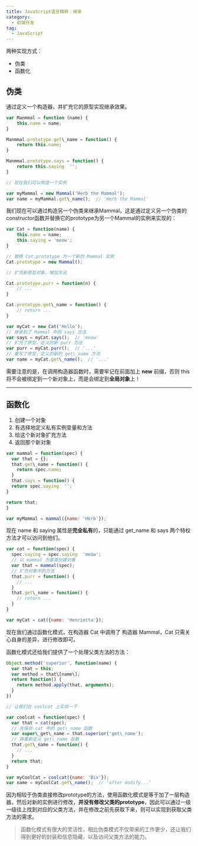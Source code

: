 ```yaml
---
title: JavaScript语言精粹：继承
category:
  - 前端开发
tag:
  - JavaScript
---
```


两种实现方式：

*   伪类
*   函数化

## 伪类

通过定义一个构造器，并扩充它的原型实现继承效果。

```js
var Manmmal = function (name) {
	this.name = name;
}

Manmmal.prototype.get\_name = function() {
	return this.name;
}

Manmmal.prototype.says = function() {
	return this.saying  '';
}

// 现在我们可以构造一个实例

var myMammal = new Mammal('Herb the Mammal');
var name = myMammal.get\_name();  // 'Herb the Mammal'
```

我们现在可以通过构造另一个伪类来继承Mammal，这是通过定义另一个伪类的constructor函数并替换它的prototype为另一个Mammal的实例来实现的：

```js
var Cat = function(name) {
	this.name = name;
	this.saying = 'meow';
}

// 替换 Cat.prototype 为一个新的 Mammal 实例
Cat.prototype = new Mammal();

// 扩充新原型对象，增加方法

Cat.prototype.purr = function(n) {
	// ...
}

Cat.prototype.get\_name = function() {
	// return ...
}

var myCat = new Cat('Hello');
// 继承到了 Mammal 中的 says 方法
var says = myCat.says();  // 'meow'
// 扩充了原型，定义的新 purr 方法
var purr = myCat.purr();  // '...'
// 重写了原型，定义的新的 get\_name 方法
var name = myCat.get\_name();  // '...'
```

需要注意的是，在调用构造器函数时，需要牢记在前面加上 **new** 前缀，否则 this 将不会被绑定到一个新对象上，而是会绑定到**全局对象**上！

* * *

## 函数化

1.  创建一个对象
2.  有选择地定义私有实例变量和方法
3.  给这个新对象扩充方法
4.  返回那个新对象

```js
var mammal = function(spec) {
  var that = {};
  that.get\_name = function() {
    return spec.name;
  }
  that.says = function() {
  return spec.saying  '';
}

return that;
}

var myMammal = mammal({name: 'Herb'});
```

现在 name 和 saying 属性是**完全私有**的，只能通过 get\_name 和 says 两个特权方法才可以访问到他们。

```js
var cat = function(spec) {
  spec.saying = spec.saying  'meow';
  // 以 mammal 为基类创建对象
  var that = mammal(spec);
  // 扩充对象中的方法
  that.purr = function() {
  	// ...
  }
  that.get\_name = function() {
  	// return ...
  }
}

var myCat = cat({name: 'Henrietta'});
```

现在我们通过函数化模式，在构造器 Cat 中调用了 构造器 Mammal，Cat 只需关心自身的差异，进行修改即可。

函数化模式还给我们提供了一个处理父类方法的方法：

```js
Object.method('superior', function(name) {
  var that = this;
  var method = that\[name\];
  return function() {
  	return method.apply(that, arguments);
  }
})

// 让我们在 coolcat 上实验一下

var coolcat = function(spec) {
  var that = cat(spec);
  // 先保存 cat 中的 get\_name 函数
  var super\_get\_name = that.superior('get\_name');
  // 再重新定义 get\_name 函数
  that.get\_name = function() {
    // ...
  }
  return that;
}

var myCoolCat = coolcat({name: 'Bix'});
var name = myCoolCat.get\_name();  // 'after modify...'
```

因为相较于伪类直接修改prototype的方法，使用函数化模式是等于加了一层构造器，然后对新的实例进行修改，**并没有修改父类的prototype**，因此可以通过一级一级往上找到对应的父类方法，并在修改之前先获取下来，则可以实现到获取父类方法的需求。

> 函数化模式有很大的灵活性，相比伪类模式不仅带来的工作更少，还让我们得到更好的封装和信息隐藏，以及访问父类方法的能力。